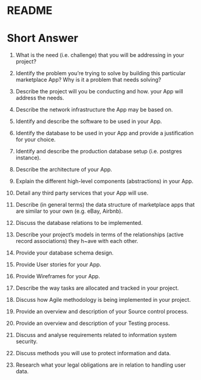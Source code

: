 # README

# Short Answer

1. What is the need (i.e. challenge) that you will be addressing in your project?

2. Identify the problem you’re trying to solve by building this particular marketplace App? Why is it a problem that needs solving?

3. Describe the project will you be conducting and how. your App will address the needs.

4. Describe the network infrastructure the App may be based on.

5. Identify and describe the software to be used in your App.

6. Identify the database to be used in your App and provide a justification for your choice.

7. Identify and describe the production database setup (i.e. postgres instance).

8. Describe the architecture of your App.

9. Explain the different high-level components (abstractions) in your App.

10. Detail any third party services that your App will use.

11. Describe (in general terms) the data structure of marketplace apps that are similar to your own (e.g. eBay, Airbnb).

12. Discuss the database relations to be implemented.

13. Describe your project’s models in terms of the relationships (active record associations) they h~ave with each other.

14. Provide your database schema design.

15. Provide User stories for your App.

16. Provide Wireframes for your App.

17. Describe the way tasks are allocated and tracked in your project.

18. Discuss how Agile methodology is being implemented in your project.

19. Provide an overview and description of your Source control process.

20. Provide an overview and description of your Testing process.

21. Discuss and analyse requirements related to information system security.

22. Discuss methods you will use to protect information and data.

23. Research what your legal obligations are in relation to handling user data.